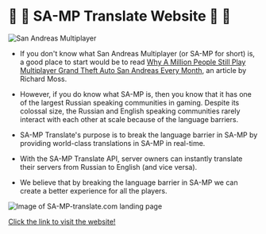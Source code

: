 # 🚀 🎉 SA-MP Translate Website 🚀 🎉

![San Andreas Multiplayer](https://www.sa-mp.com/images/logo.gif)

- If you don't know what San Andreas Multiplayer (or SA-MP for short) is, a good place to start would be to read [Why A Million People Still Play Multiplayer Grand Theft Auto San Andreas Every Month](https://www.rockpapershotgun.com/2016/09/15/why-a-million-people-still-play-multiplayer-grand-theft-auto-san-andreas-every-month/ "Article"), an article by Richard Moss.

- However, if you do know what SA-MP is, then you know that it has one of the largest Russian speaking communities in gaming. Despite its colossal size, the Russian and English speaking communities rarely interact with each other at scale because of the language barriers.
- SA-MP Translate's purpose is to break the language barrier in SA-MP by providing world-class translations in SA-MP in real-time.
- With the SA-MP Translate API, server owners can instantly translate their servers from Russian to English (and vice versa).
- We believe that by breaking the language barrier in SA-MP we can create a better experience for all the players.

![Image of SA-MP-translate.com landing page](https://imgur.com/HF34z6x.png)

[Click the link to visit the website!](https://sa-mp-translate-dev.myshopify.com/ "SA-MP-Translate's Homepage")


